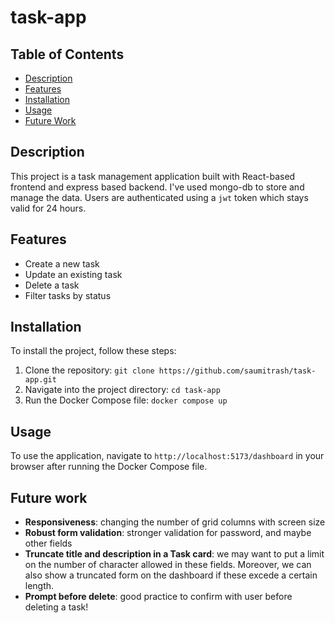 # task-app

## Table of Contents

- [Description](#description)
- [Features](#features)
- [Installation](#installation)
- [Usage](#usage)
- [Future Work](#future-work)

## Description

This project is a task management application built with React-based frontend and express based backend. I've used mongo-db to store and manage the data. Users are authenticated using a `jwt` token which stays valid for 24 hours.

## Features

- Create a new task
- Update an existing task
- Delete a task
- Filter tasks by status

## Installation

To install the project, follow these steps:

1. Clone the repository: `git clone https://github.com/saumitrash/task-app.git`
2. Navigate into the project directory: `cd task-app`
3. Run the Docker Compose file: `docker compose up`

## Usage

To use the application, navigate to `http://localhost:5173/dashboard` in your browser after running the Docker Compose file.

## Future work

- **Responsiveness**: changing the number of grid columns with screen size
- **Robust form validation**: stronger validation for password, and maybe other fields
- **Truncate title and description in a Task card**: we may want to put a limit on the number of character allowed in these fields. Moreover, we can also show a truncated form on the dashboard if these excede a certain length.
- **Prompt before delete**: good practice to confirm with user before deleting a task!
